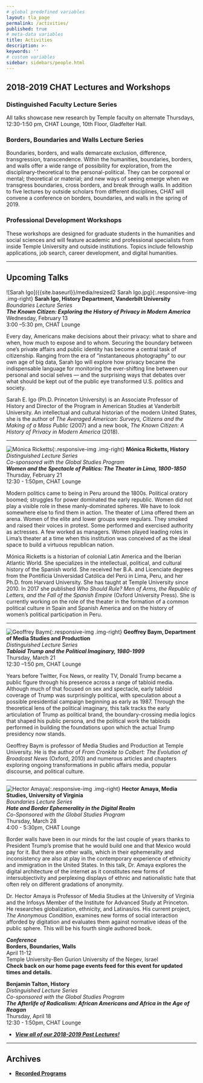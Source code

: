 ```yaml
---
# global predefined variables
layout: tla_page
permalink: /activities/
published: true
# meta-data variables
title: Activities
description: >-
keywords: ''
# custom variables
sidebar: sidebars/people.html
---
```

## 2018-2019 CHAT Lectures and Workshops

### Distinguished Faculty Lecture Series
All talks showcase new research by Temple faculty on alternate Thursdays, 12:30-1:50 pm, CHAT Lounge, 10th Floor, Gladfelter Hall.

### Borders, Boundaries and Walls Lecture Series
Boundaries, borders, and walls demarcate exclusion, difference, transgression, transcendence. Within the humanities, boundaries, borders, and walls offer a wide range of possibility for exploration, from the disciplinary-theoretical to the personal-political. They can be corporeal or mental; theoretical or material; and new ways of seeing emerge when we transgress boundaries, cross borders, and break through walls. In addition to five lectures by outside scholars from different disciplines, CHAT will convene a conference on borders, boundaries, and walls in the spring of 2019.

### Professional Development Workshops
These workshops are designed for graduate students in the humanities and social sciences and will feature academic and professional specialists from inside Temple University and outside institutions. Topics include fellowship applications, job search, career development, and digital humanities.

___

## Upcoming Talks

![Sarah Igo]({{site.baseurl}}/media/resized2 Sarah Igo.jpg){:.responsive-img .img-right}
**Sarah Igo, History Department, Vanderbilt University**<br>
_Boundaries Lecture Series_<br>
**_The Known Citizen: Exploring the History of Privacy in Modern America_**<br>
Wednesday, February 13<br>
3:00 –5:30 pm, CHAT Lounge<br>

Every day, Americans make decisions about their privacy: what to share and when, how much to expose and to whom.  Securing the boundary between one’s private affairs and public identity has become a central task of citizenship. Ranging from the era of “instantaneous photography” to our own age of big data, Sarah Igo will explore how privacy became the indispensable language for monitoring the ever-shifting line between our personal and social selves — and the surprising ways that debates over what should be kept out of the public eye transformed U.S. politics and society.

Sarah E. Igo (Ph.D. Princeton University) is an Associate Professor of History and Director of the Program in American Studies at Vanderbilt University. An intellectual and cultural historian of the modern United States, she is the author of _The Averaged American: Surveys, Citizens and the Making of a Mass Public_ (2007) and a new book, _The Known Citizen: A History of Privacy in Modern America_ (2018).

___

![Mónica Ricketts]({{site.baseurl}}/media/resized2_monica_ricketts.png){:.responsive-img .img-right}
**Mónica Ricketts, History**<br>
_Distinguished Lecture Series_<br>
_Co-sponsored with the Global Studies Program_<br>
**_Women and the Spectacle of Politics: The Theater in Lima, 1800-1850_**<br>
Thursday, February 21<br>
12:30 - 1:50pm, CHAT Lounge<br>

Modern politics came to being in Peru around the 1800s. Political oratory boomed; struggles for power dominated the early republic. Women did not play a visible role in these manly-dominated spheres. We have to look somewhere else to find them in action. The theater of Lima offered them an arena. Women of the elite and lower groups were regulars. They smoked and raised their voices in protest. Some performed and exercised authority as actresses. A few worked as managers. Women played leading roles in Lima’s theater at a time when this institution was conceived of as the ideal space to build a virtuous republican nation.

Mónica Ricketts is a historian of colonial Latin America and the Iberian Atlantic World. She specializes in the intellectual, political, and cultural history of the Spanish world. She received her B.A. and Licenciate degrees from the Pontificia Universidad Católica del Perú in Lima, Peru, and her Ph.D. from Harvard University. She has taught at Temple University since 2010. In 2017 she published _Who Should Rule? Men of Arms, the Republic of Letters, and the Fall of the Spanish Empire_ (Oxford University Press). She is currently working on the role of the theater in the formation of a common political culture in Spain and Spanish America and on the history of women’s political participation in Peru.

___

![Geoffrey Baym]({{site.baseurl}}/media/resizedgeoffreybaym.jpg){:.responsive-img .img-right}
**Geoffrey Baym, Department of Media Studies and Production**<br>
_Distinguished Lecture Series_<br>
**_Tabloid Trump and the Political Imaginary, 1980-1999_**<br>
Thursday, March 21<br>
12:30 –1:50 pm, CHAT Lounge<br>

Years before Twitter, Fox News, or reality TV, Donald Trump became a public figure through his presence across a range of tabloid media. Although much of that focused on sex and spectacle, early tabloid coverage of Trump was surprisingly political, with speculation about a possible presidential campaign beginning as early as 1987. Through the theoretical lens of the political imaginary, this talk tracks the early articulation of Trump as political brand, the boundary-crossing media logics that shaped his public persona, and the political work the tabloids performed in building the foundations upon which the actual Trump presidency now stands.

Geoffrey Baym is professor of Media Studies and Production at Temple University. He is the author of _From Cronkite to Colbert: The Evolution of Broadcast News_ (Oxford, 2010) and numerous articles and chapters exploring ongoing transformations in public affairs media, popular discourse, and political culture.

___

![Hector Amaya]({{site.baseurl}}/media/hectoramaya.jpg){:.responsive-img .img-right}
**Hector Amaya, Media Studies, University of Virginia**<br>
_Boundaries Lecture Series_<br>
**_Hate and Border Ephemerality in the Digital Realm_**<br> 
_Co-Sponsored with the Global Studies Program_<br>
Thursday, March 28<br>
4:00 - 5:30pm, CHAT Lounge<br>

Border walls have been in our minds for the last couple of years thanks to President Trump’s promise that he would build one and that Mexico would pay for it. But there are other walls, which in their ephemerality and inconsistency are also at play in the contemporary experience of ethnicity and immigration in the United States. In this talk, Dr. Amaya explores the digital architecture of the internet as it constitutes new forms of intersubjectivity and perplexing displays of ethnic and nationalistic hate that often rely on different gradations of anonymity.

Dr. Hector Amaya is Professor of Media Studies at the University of Virginia and the Infosys Member of the Institute for Advanced Study at Princeton. He researches globalization, ethnicity, and Latinas/os. His current project, _The Anonymous Condition_, examines new forms of social interaction afforded by digitation and evaluates them against normative ideas of the public sphere. This will be his fourth single authored book.

**_Conference_**<br>
**Borders, Boundaries, Walls**<br>
April 11-12<br> 
Temple University-Ben Gurion University of the Negev, Israel<br>
**Check back on our home page events feed for this event for updated times and details.**<br>

**Benjamin Talton, History**<br>
_Distinguished Lecture Series_<br>
_Co-sponsored with the Global Studies Program_<br>
**_The Afterlife of Radicalism: African Americans and Africa in the Age of Reagan_**<br>
Thursday, April 18<br>
12:30 - 1:50pm, CHAT Lounge<br>

- [**_View all of our 2018-2019 Past Lectures!_**](https://www.cla.temple.edu/center-for-the-humanities/past-lectures/)

___

## Archives 
- [**Recorded Programs**](https://cla.temple.edu/center-for-the-humanities/recorded-programs/)
